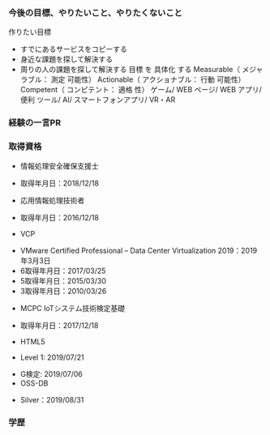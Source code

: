 ### 今後の目標、やりたいこと、やりたくないこと
作りたい目標
* すでにあるサービスをコピーする
* 身近な課題を探して解決する
* 周りの人の課題を探して解決する
目標 を 具体化 する
Measurable（ メジャラブル： 測定 可能性） Actionable（ アクショナブル： 行動 可能性） Competent（ コンピテント： 適格 性）
ゲーム/ WEB ページ/ WEB アプリ/ 便利 ツール/ AI/ スマートフォンアプリ/ VR・AR

### 経験の一言PR

### 取得資格
* 情報処理安全確保支援士
 + 取得年月日：2018/12/18
* 応用情報処理技術者
 + 取得年月日：2016/12/18
* VCP
 + VMware Certified Professional – Data Center Virtualization 2019：2019年3月3日
 + 6取得年月日：2017/03/25
 + 5取得年月日：2015/03/30
 + 3取得年月日：2010/03/26
* MCPC IoTシステム技術検定基礎
 + 取得年月日：2017/12/18
* HTML5
 + Level 1: 2019/07/21
* G検定: 2019/07/06
* OSS-DB
 + Silver：2019/08/31
 
### 学歴